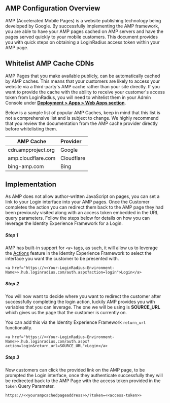 ## AMP Configuration Overview

AMP (Accelerated Mobile Pages) is a website publishing technology being developed by Google. By successfully implementing the AMP framework, you are able to have your AMP pages cached on AMP servers and have the pages served quickly to your mobile customers. This document provides you with quick steps on obtaining a LoginRadius access token within your AMP page.


## Whitelist AMP Cache CDNs

AMP Pages that you make available publicly, can be automatically cached by AMP caches. This means that your customers are likely to access your website via a third-party's AMP cache rather than your site directly. If you want to provide the cache with the ability to receive your customer's access token from LoginRadius, you will need to whitelist them in your Admin Console under [**Deployment > Apps > Web Apps section**](https://adminconsole.loginradius.com/deployment/apps/web-apps).

Below is a sample list of popular AMP Caches, keep in mind that this list is not a comprehensive list and is subject to change. We highly recommend that you review the documentation from the AMP cache provider directly before whitelisting them.


| AMP Cache       | Provider        | 
| ------------- |:---| 
| cdn.ampproject.org | Google | 
| amp.cloudflare.com | Cloudflare  |
| bing-amp.com | Bing |


## Implementation

As AMP does not allow author-written JavaScript on pages, you can set a link to your Login interface into your AMP pages. Once the Customer completes the action you can redirect them back to the AMP page they had been previously visited along with an access token embedded in the URL query parameters. Follow the steps below for details on how you can leverage the Identity Experience Framework for a Login.


##### Step 1

AMP has built-in support for `<a>` tags, as such, it will allow us to leverage the [Actions](/api/v2/deployment/hosted-registration/usage) feature in the Identity Experience Framework to select the interface you want the customer to be presented with. 

```
<a href="https://<<Your-LoginRadius-Environment-Name>>.hub.loginradius.com/auth.aspx?action=login">Login</a>
```

##### Step 2

You will now want to decide where you want to redirect the customer after successfully completing the login action, luckily AMP provides you with variables that you can leverage. The one we will be using is **SOURCE_URL** which gives us the page that the customer is currently on.


You can add this via the Identity Experience Framework  `return_url` functionality. 

```
<a href="https://<<Your-LoginRadius-Environment-Name>>.hub.loginradius.com/auth.aspx?action=login&return_url=SOURCE_URL">Login</a>
```

##### Step 3

Now customers can click the provided link on the AMP page, to be prompted the Login interface, once they authenticate successfully they will be redirected back to the AMP Page with the access token provided in the `token` Query Parameter.  


```
https://<<yourampcachedpageaddress>>/?token=<<access-token>>
```
